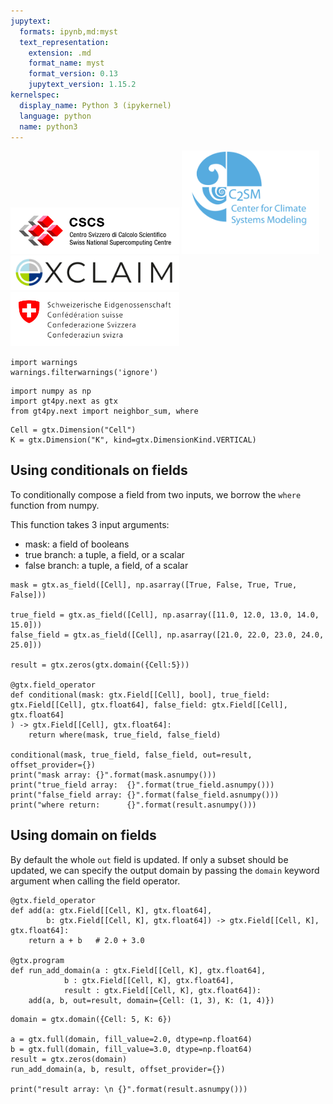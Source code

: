 ```yaml
---
jupytext:
  formats: ipynb,md:myst
  text_representation:
    extension: .md
    format_name: myst
    format_version: 0.13
    jupytext_version: 1.15.2
kernelspec:
  display_name: Python 3 (ipykernel)
  language: python
  name: python3
---
```


<img src="logos/cscs_logo.jpeg" alt="cscs" style="width:270px;"/> <img src="logos/c2sm_logo.gif" alt="c2sm" style="width:220px;"/>
<img src="logos/exclaim_logo.png" alt="exclaim" style="width:270px;"/> <img src="logos/mch_logo.svg" alt="mch" style="width:270px;"/>

```{code-cell} ipython3
import warnings
warnings.filterwarnings('ignore')
```

```{code-cell} ipython3
import numpy as np
import gt4py.next as gtx
from gt4py.next import neighbor_sum, where
```

```{code-cell} ipython3
Cell = gtx.Dimension("Cell")
K = gtx.Dimension("K", kind=gtx.DimensionKind.VERTICAL)
```

## Using conditionals on fields

To conditionally compose a field from two inputs, we borrow the `where` function from numpy. 

This function takes 3 input arguments:
- mask: a field of booleans
- true branch: a tuple, a field, or a scalar
- false branch: a tuple, a field, of a scalar

```{code-cell} ipython3
mask = gtx.as_field([Cell], np.asarray([True, False, True, True, False]))

true_field = gtx.as_field([Cell], np.asarray([11.0, 12.0, 13.0, 14.0, 15.0]))
false_field = gtx.as_field([Cell], np.asarray([21.0, 22.0, 23.0, 24.0, 25.0]))

result = gtx.zeros(gtx.domain({Cell:5}))

@gtx.field_operator
def conditional(mask: gtx.Field[[Cell], bool], true_field: gtx.Field[[Cell], gtx.float64], false_field: gtx.Field[[Cell], gtx.float64]
) -> gtx.Field[[Cell], gtx.float64]:
    return where(mask, true_field, false_field)

conditional(mask, true_field, false_field, out=result, offset_provider={})
print("mask array: {}".format(mask.asnumpy()))
print("true_field array:  {}".format(true_field.asnumpy()))
print("false_field array: {}".format(false_field.asnumpy()))
print("where return:      {}".format(result.asnumpy()))
```

## Using domain on fields

By default the whole `out` field is updated. If only a subset should be updated, we can specify the output domain by passing the `domain` keyword argument when calling the field operator.

```{code-cell} ipython3
@gtx.field_operator
def add(a: gtx.Field[[Cell, K], gtx.float64],
        b: gtx.Field[[Cell, K], gtx.float64]) -> gtx.Field[[Cell, K], gtx.float64]:
    return a + b   # 2.0 + 3.0

@gtx.program
def run_add_domain(a : gtx.Field[[Cell, K], gtx.float64],
            b : gtx.Field[[Cell, K], gtx.float64],
            result : gtx.Field[[Cell, K], gtx.float64]):
    add(a, b, out=result, domain={Cell: (1, 3), K: (1, 4)}) 
```

```{code-cell} ipython3
domain = gtx.domain({Cell: 5, K: 6})

a = gtx.full(domain, fill_value=2.0, dtype=np.float64)
b = gtx.full(domain, fill_value=3.0, dtype=np.float64)
result = gtx.zeros(domain)
run_add_domain(a, b, result, offset_provider={})

print("result array: \n {}".format(result.asnumpy()))
```

```{code-cell} ipython3

```

